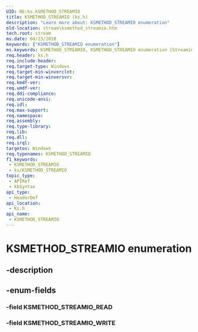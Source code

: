 ```yaml
---
UID: NE:ks.KSMETHOD_STREAMIO
title: KSMETHOD_STREAMIO (ks.h)
description: "Learn more about: KSMETHOD_STREAMIO enumeration"
old-location: stream\ksmethod_streamio.htm
tech.root: stream
ms.date: 04/23/2018
keywords: ["KSMETHOD_STREAMIO enumeration"]
ms.keywords: KSMETHOD_STREAMIO, KSMETHOD_STREAMIO enumeration [Streaming Media Devices], KSMETHOD_STREAMIO_READ, KSMETHOD_STREAMIO_WRITE, ks/KSMETHOD_STREAMIO, ks/KSMETHOD_STREAMIO_READ, ks/KSMETHOD_STREAMIO_WRITE, stream.ksmethod_streamio
req.header: ks.h
req.include-header: 
req.target-type: Windows
req.target-min-winverclnt: 
req.target-min-winversvr: 
req.kmdf-ver: 
req.umdf-ver: 
req.ddi-compliance: 
req.unicode-ansi: 
req.idl: 
req.max-support: 
req.namespace: 
req.assembly: 
req.type-library: 
req.lib: 
req.dll: 
req.irql: 
targetos: Windows
req.typenames: KSMETHOD_STREAMIO
f1_keywords:
 - KSMETHOD_STREAMIO
 - ks/KSMETHOD_STREAMIO
topic_type:
 - APIRef
 - kbSyntax
api_type:
 - HeaderDef
api_location:
 - Ks.h
api_name:
 - KSMETHOD_STREAMIO
---
```


# KSMETHOD_STREAMIO enumeration


## -description

## -enum-fields

### -field KSMETHOD_STREAMIO_READ

### -field KSMETHOD_STREAMIO_WRITE

